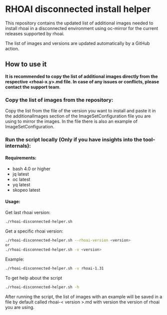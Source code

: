 # RHOAI disconnected install helper

This repository contains the updated list of additional images needed to install rhoai in a disconnected environment using oc-mirror for the current releases supported by rhoai.

The list of images and versions are updated automatically by a GitHub action.

## How to use it

**It is recommended to copy the list of additional images directly from the respective <rhoai-x.y>.md file. In case of any issues or conflicts, please contact the support team**. 

### Copy the list of images from the repository:

Copy the list from the file of the version you want to install and paste it in the additionalImages section of the ImageSetConfiguration file you are using to mirror the images. In the file there is also an example of ImageSetConfiguration.


### Run the script locally (Only if you have insights into the tool-internals):
#### Requirements:
- bash 4.0 or higher
- jq latest
- oc latest
- yq latest
- skopeo latest

#### Usage:

Get last rhoai version:
```bash
./rhoai-disconnected-helper.sh
```

Get a specific rhoai version:
```bash
./rhoai-disconnected-helper.sh --rhoai-version <version>
or
./rhoai-disconnected-helper.sh -v <version>
```

Example:
```bash
./rhoai-disconnected-helper.sh -v rhoai-1.31
```

To get help about the script
```bash
./rhoai-disconnected-helper.sh -h
```

After running the script, the list of images with an example will be saved in a file by default called rhoai-< version >.md with version the version of rhoai you are using.
